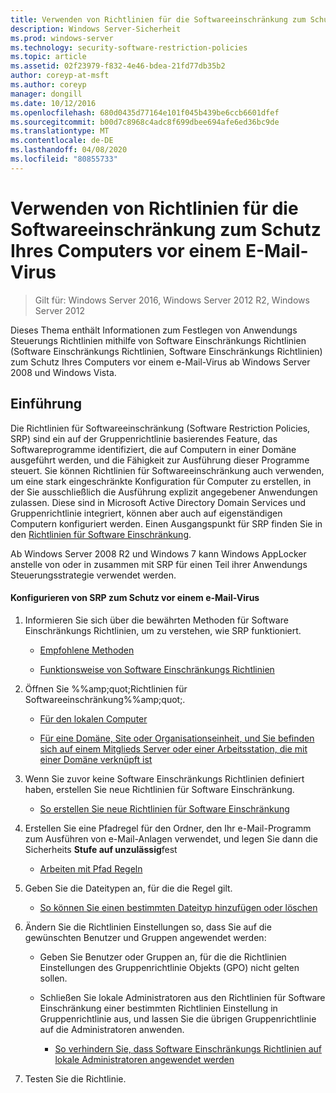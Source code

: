 ```yaml
---
title: Verwenden von Richtlinien für die Softwareeinschränkung zum Schutz Ihres Computers vor einem E-Mail-Virus
description: Windows Server-Sicherheit
ms.prod: windows-server
ms.technology: security-software-restriction-policies
ms.topic: article
ms.assetid: 02f23979-f832-4e46-bdea-21fd77db35b2
author: coreyp-at-msft
ms.author: coreyp
manager: dongill
ms.date: 10/12/2016
ms.openlocfilehash: 680d0435d77164e101f045b439be6ccb6601dfef
ms.sourcegitcommit: b00d7c8968c4adc8f699dbee694afe6ed36bc9de
ms.translationtype: MT
ms.contentlocale: de-DE
ms.lasthandoff: 04/08/2020
ms.locfileid: "80855733"
---
```

# <a name="use-software-restriction-policies-to-help-protect-your-computer-against-an-email-virus"></a>Verwenden von Richtlinien für die Softwareeinschränkung zum Schutz Ihres Computers vor einem E-Mail-Virus

>Gilt für: Windows Server 2016, Windows Server 2012 R2, Windows Server 2012

Dieses Thema enthält Informationen zum Festlegen von Anwendungs Steuerungs Richtlinien mithilfe von Software Einschränkungs Richtlinien (Software Einschränkungs Richtlinien, Software Einschränkungs Richtlinien) zum Schutz Ihres Computers vor einem e-Mail-Virus ab Windows Server 2008 und Windows Vista.

## <a name="introduction"></a>Einführung
Die Richtlinien für Softwareeinschränkung (Software Restriction Policies, SRP) sind ein auf der Gruppenrichtlinie basierendes Feature, das Softwareprogramme identifiziert, die auf Computern in einer Domäne ausgeführt werden, und die Fähigkeit zur Ausführung dieser Programme steuert. Sie können Richtlinien für Softwareeinschränkung auch verwenden, um eine stark eingeschränkte Konfiguration für Computer zu erstellen, in der Sie ausschließlich die Ausführung explizit angegebener Anwendungen zulassen. Diese sind in Microsoft Active Directory Domain Services und Gruppenrichtlinie integriert, können aber auch auf eigenständigen Computern konfiguriert werden. Einen Ausgangspunkt für SRP finden Sie in den [Richtlinien für Software Einschränkung](software-restriction-policies.md).

Ab Windows Server 2008 R2 und Windows 7 kann Windows AppLocker anstelle von oder in zusammen mit SRP für einen Teil ihrer Anwendungs Steuerungsstrategie verwendet werden. 

#### <a name="configure-srp-to-help-protect-against-an-e-mail-virus"></a>Konfigurieren von SRP zum Schutz vor einem e-Mail-Virus

1.  Informieren Sie sich über die bewährten Methoden für Software Einschränkungs Richtlinien, um zu verstehen, wie SRP funktioniert.

    -   [Empfohlene Methoden](software-restriction-policies-technical-overview.md#BKMK_Best_Practices)

    -   [Funktionsweise von Software Einschränkungs Richtlinien](https://technet.microsoft.com/library/cc786941(v=WS.10).aspx)

2.  Öffnen Sie %%amp;quot;Richtlinien für Softwareeinschränkung%%amp;quot;.

    -   [Für den lokalen Computer](administer-software-restriction-policies.md#BKMK_1)

    -   [Für eine Domäne, Site oder Organisationseinheit, und Sie befinden sich auf einem Mitglieds Server oder einer Arbeitsstation, die mit einer Domäne verknüpft ist](administer-software-restriction-policies.md#BKMK_2)

3.  Wenn Sie zuvor keine Software Einschränkungs Richtlinien definiert haben, erstellen Sie neue Richtlinien für Software Einschränkung.

    -   [So erstellen Sie neue Richtlinien für Software Einschränkung](administer-software-restriction-policies.md#BKMK_Create_SRP)

4.  Erstellen Sie eine Pfadregel für den Ordner, den Ihr e-Mail-Programm zum Ausführen von e-Mail-Anlagen verwendet, und legen Sie dann die Sicherheits **Stufe auf unzulässig**fest

    -   [Arbeiten mit Pfad Regeln](work-with-software-restriction-policies-rules.md#BKMK_Path_Rules)

5.  Geben Sie die Dateitypen an, für die die Regel gilt.

    -   [So können Sie einen bestimmten Dateityp hinzufügen oder löschen](administer-software-restriction-policies.md#BKMK_Add_Del)

6.  Ändern Sie die Richtlinien Einstellungen so, dass Sie auf die gewünschten Benutzer und Gruppen angewendet werden:

    -   Geben Sie Benutzer oder Gruppen an, für die die Richtlinien Einstellungen des Gruppenrichtlinie Objekts (GPO) nicht gelten sollen.

    -   Schließen Sie lokale Administratoren aus den Richtlinien für Software Einschränkung einer bestimmten Richtlinien Einstellung in Gruppenrichtlinie aus, und lassen Sie die übrigen Gruppenrichtlinie auf die Administratoren anwenden.

        -   [So verhindern Sie, dass Software Einschränkungs Richtlinien auf lokale Administratoren angewendet werden](administer-software-restriction-policies.md#BKMK_Prevent_Admin)

7.  Testen Sie die Richtlinie.


